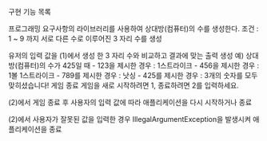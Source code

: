 구현 기능 목록

프로그래밍 요구사항의 라이브러리를 사용하여 상대방(컴퓨터)의 수를 생성한다. 조건 : 1 ~ 9 까지 서로 다른 수로 이루어진 3 자리 수를 생성

유저의 입력 값을 (1)에서 생성 한 3 자리 수와 비교하고 결과에 맞는 출력 생성 예) 상대방(컴퓨터)의 수가 425일 때 - 123을 제시한 경우 : 1스트라이크 - 456을 제시한 경우 : 1볼 1스트라이크 - 789를 제시한 경우 : 낫싱 - 425를 제시한 경우 : 3개의 숫자를 모두 맞히셨습니다! 게임 종료 게임을 새로 시작하려면 1, 종료하려면 2를 입력하세요.

(2)에서 게임 종료 후 사용자의 입력 값에 따라 애플리케이션을 다시 시작하거나 종료

(2)에서 사용자가 잘못된 값을 입력한 경우 IllegalArgumentException을 발생시켜 애플리케이션을 종료
